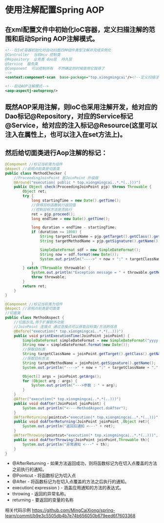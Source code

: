# 使用注解配置Spring AOP
## 在xml配置文件中初始化IoC容器，定义扫描注解的范围和启动Spring AOP注解模式。

```xml
<!--在IoC容器初始化时自动扫面四种组件类型注解并完成实例化
@Controller  当前mcv 控制类
@Repository  业务类 dao层  持久层
@Service  服务类
@Component  可以控制所有  不然确定的时候使用它就得了
-->
<context:component-scan  base-package="top.xiongmingcai"/><!--定义扫描注解作用范围-->

<!--启动AOP注解模式-->
<aop:aspectj-autoproxy/>
```

## 既然AOP采用注解，则IoC也采用注解开发，给对应的Dao标记@Repository，对应的Service标记@Service，给对应的注入标记@Resource(这里可以注入在属性上，也可以注入在set方法上)。

## 然后给切面类进行Aop注解的标记：


```java
@Component //标记当前类为组件
@Aspect //说明点前类是切面类
public class MethodChecker {
    //ProceedingJoinPoint 是JoinPoint 升级版
    @Around("execution( public * top.xiongmingcai..*.*(..)))")
    public Object check(ProceedingJoinPoint pjp) throws Throwable {
        Object ret;
        try {
            long startingTime = new Date().getTime();
            //获得目标函数执行返回值
            //控制目标方法是否执行
            ret = pjp.proceed();
            long endTime = new Date().getTime();

            long duration = endTime - startingTime;
            if (duration >= 1000) {
                String targetClassName = pjp.getTarget().getClass().getName();
                String targetMethodName = pjp.getSignature().getName();

                SimpleDateFormat sdf = new SimpleDateFormat();
                String now = sdf.format(new Date());
                System.out.println("---->" + now + ":" + targetClassName + "." + targetMethodName + "用时:" + duration);
            }
        } catch (Throwable throwable) {
            System.out.println("Exception message = " + throwable.getMessage()); //捕获异常
            throw throwable;
        }
        return ret;
    }
}
```

```java
@Component //标记当前类为组件
@Aspect //说明点前类是切面类
//切面类
public class MethodAspect {
    //切面方法,用于扩展额外功能
    //JoinPoint 连接点 通过连接点可以获取目标类/方法的信息
    @Before("execution(* top.xiongmingcai..*.*(..)))")
    public void printExecutionTime(JoinPoint joinPoint) {
        SimpleDateFormat simpleDateFormat = new SimpleDateFormat("yyyy-MM-dd HH:mm:ss SSS");
        String now = simpleDateFormat.format(new Date());
        //获取目标类
        String targetClassName = joinPoint.getTarget().getClass().getName();
        //获取目标方法
        String targetMethodName = joinPoint.getSignature().getName();
        System.out.println("---->" + now + ":" + targetClassName + "." + targetMethodName);

        Object[] args = joinPoint.getArgs();
        for (Object arg : args) {
            System.out.println("--->参数 : " + arg);
        }
    }
    @After("execution(* top.xiongmingcai..*.*(..)))")
    public void doAfter(JoinPoint joinPoint) {
        System.out.println("<----MethodAspect.doAfter");
    }
    @AfterReturning(pointcut="execution(* top.xiongmingcai..*.*(..)))", returning = "ret")
    public void doAfterReturning(JoinPoint joinPoint ,Object ret){
        System.out.println("返回后通知 <---" + ret);
    }
    @AfterThrowing(pointcut="execution(* top.xiongmingcai..*.*(..)))", throwing= "th")
    public void doAfterThrowing(JoinPoint joinPoint,Throwable th){
        System.out.println("异常通知 <---" + th);
    }
}

```

* @AfterReturning - 如果方法返回成功，则将函数标记为在切入点覆盖的方法之前执行的通知。
* @Pointcut - 将函数标记为切入点
* @After - 将函数标记为在切入点覆盖的方法之后执行的通知。
* execution( expression ) - 涵盖应用通知的方法的表达式。
* throwing - 返回的异常名称。
* returning - 要返回的变量的名称  



相关代码示例
https://github.com/MingCaiXiong/spring-learn/commit/b9e3c5505db4b7e74b656050b679eed6f7603368